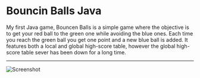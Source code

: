 # Bouncin Balls Java

My first Java game, Bouncen Balls is a simple game where the objective is to get your red ball
to the green one while avoiding the blue ones. Each time you reach the green ball you get one
point and a new blue ball is added. It features both a local and global high-score table, however
the global high-score table sever has been down for a long time.

--------------------

![Screenshot](http://s3.awesomebox.net/Bouncin%20Balls%20Java/Ball.png)
